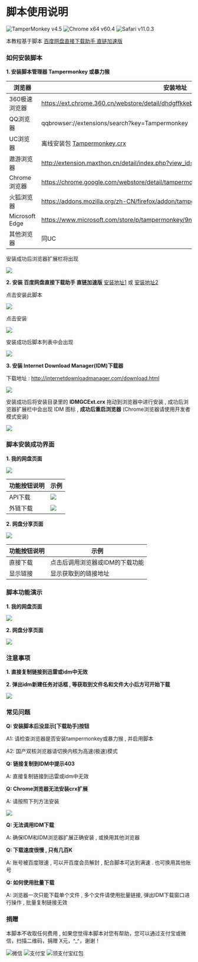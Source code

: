 # 脚本使用说明
![TamperMonkey v4.5](https://img.shields.io/badge/TamperMonkey-v4.8-brightgreen.svg) ![Chrome x64 v60.4](https://img.shields.io/badge/Chrome%20x64-v73.0-brightgreen.svg) ![Safari v11.0.3](https://img.shields.io/badge/Safari%20-v12.0-brightgreen.svg)

本教程基于脚本 [百度网盘直接下载助手 直链加速版](https://greasyfork.org/zh-CN/scripts/39504)

### 如何安装脚本
**1. 安装脚本管理器 Tampermonkey 或暴力猴**

|  浏览器 |  安装地址 |
| ------------ | ------------ |
|  360极速浏览器 |  https://ext.chrome.360.cn/webstore/detail/dhdgffkkebhmkfjojejmpbldmpobfkfo |
|  QQ浏览器 |  qqbrowser://extensions/search?key=Tampermonkey |
|  UC浏览器 |  离线安装包 [Tampermonkey.crx](https://open-1252026789.cos.ap-beijing.myqcloud.com/Tampermonkey.crx?q-sign-algorithm=sha1&q-ak=AKID5vs71lFeyZfPygxk2FKr00awLkM2CtH9&q-sign-time=1552783829;1552785629&q-key-time=1552783829;1552785629&q-header-list=&q-url-param-list=&q-signature=f6af0eeaa1aec2eeb91ec733010f3a55f945876d&x-cos-security-token=4ea51c804f012501a972cdb19e18a2f6560452af10001) |
|  遨游浏览器 |  http://extension.maxthon.cn/detail/index.php?view_id=1680&category_id=10 |
|  Chrome浏览器 |  https://chrome.google.com/webstore/detail/tampermonkey/dhdgffkkebhmkfjojejmpbldmpobfkfo |
|  火狐浏览器 |  https://addons.mozilla.org/zh-CN/firefox/addon/tampermonkey/ |
|  Microsoft Edge |  https://www.microsoft.com/store/p/tampermonkey/9nblggh5162s |
|  其他浏览器 |  同UC |

安装成功后浏览器扩展栏将出现

![](http://ww1.sinaimg.cn/large/4db689e3ly1g15iix9j24j20qf0130sq.jpg)

**2. 安装 百度网盘直接下载助手 直链加速版**
[安装地址1](https://greasyfork.org/zh-CN/scripts/39504) 或 [安装地址2](https://openuserjs.org/scripts/syhyz1990/%E7%99%BE%E5%BA%A6%E7%BD%91%E7%9B%98%E7%9B%B4%E6%8E%A5%E4%B8%8B%E8%BD%BD%E5%8A%A9%E6%89%8B_%E7%9B%B4%E9%93%BE%E5%8A%A0%E9%80%9F%E7%89%88)

点击安装此脚本

![](http://ww1.sinaimg.cn/large/4db689e3ly1g15isj5ld3j20pf0ddju4.jpg)

点击安装

![](http://ww1.sinaimg.cn/large/4db689e3ly1g15ixn2kexj20qs0di0wg.jpg)

安装成功后脚本列表中会出现

![](http://ww1.sinaimg.cn/large/4db689e3ly1g15iwtanyxj20yx01g3ym.jpg)

**3. 安装 Internet Download Manager(IDM)下载器**

下载地址 : http://internetdownloadmanager.com/download.html

![](http://ww1.sinaimg.cn/large/4db689e3ly1g15jfiw03yj20p80ej3zq.jpg)

安装成功后将安装目录里的 **IDMGCExt.crx** 拖动到浏览器中进行安装 , 成功后浏览器扩展栏中会出现 IDM 图标 , **成功后重启浏览器**  (Chrome浏览器请使用开发者模式安装)

![](http://ww1.sinaimg.cn/large/4db689e3ly1g15j5c5mg4j20p0013t8p.jpg)


### 脚本安装成功界面

**1. 我的网盘页面**

![](http://ww1.sinaimg.cn/large/4db689e3ly1g15j96ogr7j211y0gcwgw.jpg)

|  功能按钮说明 |  示例 |
| ------------ | ------------ |
|  API下载 |  ![](http://ww1.sinaimg.cn/large/4db689e3ly1g15jnpa1s8j20ku061aar.jpg) |
|  外链下载 |  ![](http://ww1.sinaimg.cn/large/4db689e3ly1g15jqtg41wj20ko059t94.jpg) |

**2. 网盘分享页面**

![](http://ww1.sinaimg.cn/large/4db689e3ly1g15jd6ghowj211y0gcta2.jpg)

|  功能按钮说明 |  示例 |
| ------------ | ------------ |
|  直接下载 |  点击后调用浏览器或IDM的下载功能 |
|  显示链接 |  显示获取到的链接地址 |

### 脚本功能演示

**1. 我的网盘页面**

![](http://ww1.sinaimg.cn/large/4db689e3ly1g15k4dcp6yg20zg0gce81.gif)

**2. 网盘分享页面**

![](http://ww1.sinaimg.cn/large/4db689e3ly1g15ka0b327g20zg0gce6t.gif)

### 注意事项

**1. 直接复制链接到迅雷或idm中无效**

**2. 弹出idm新建任务对话框 , 等获取到文件名和文件大小后方可开始下载**

![](http://ww1.sinaimg.cn/large/4db689e3ly1g15kiwmrnfj20g006lgm5.jpg)


### 常见问题

**Q: 安装脚本后没显示[下载助手]按钮**

A1: 请检查浏览器是否安装tampermonkey或暴力猴 , 并启用脚本

A2: 国产双核浏览器请切换内核为高速(极速)模式

**Q: 链接复制到IDM中提示403**

A: 直接复制链接到迅雷或idm中无效

**Q: Chrome浏览器无法安装crx扩展**

A: 请按照下列方法安装

![](http://ww1.sinaimg.cn/large/4db689e3ly1g1bo43p0bug20vd0mab0o.gif)

**Q: 无法调用IDM下载**

A: 确保IDM和IDM浏览器扩展正确安装 , 或换用其他浏览器

**Q: 下载速度很慢 , 只有几百K**

A: 账号被百度限速 , 可以开百度会员解封 , 配合脚本可达到满速 . 也可换用其他账号

**Q: 如何使用批量下载**

A: 浏览器一次只能下载单个文件 , 多个文件请使用批量链接, 弹出IDM下载窗口进行操作 , 批量复制链接无效

### 捐赠
本脚本不收取任何费用 , 如果您觉得本脚本对您有帮助，您可以通过支付宝或微信，扫描二维码，捐赠 X元，^_^，谢谢！

 ![微信](https://ww1.sinaimg.cn/large/4db689e3ly1g0ae1ogfjbj205k05yjrl.jpg) ![支付宝](https://ww1.sinaimg.cn/large/4db689e3ly1g0ae1oc3o4j205k05yweg.jpg) ![领支付宝红包](https://ww1.sinaimg.cn/large/4db689e3ly1g1aj9cf6wuj205k05ymxi.jpg)
